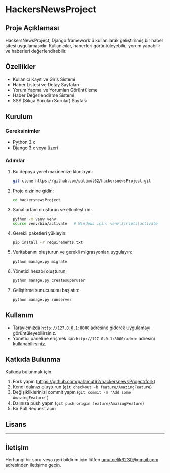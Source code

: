 # HackersNewsProject

## Proje Açıklaması
HackersNewsProject, Django framework'ü kullanılarak geliştirilmiş bir haber sitesi uygulamasıdır. Kullanıcılar, haberleri görüntüleyebilir, yorum yapabilir ve haberleri değerlendirebilir.

## Özellikler
- Kullanıcı Kayıt ve Giriş Sistemi
- Haber Listesi ve Detay Sayfaları
- Yorum Yapma ve Yorumları Görüntüleme
- Haber Değerlendirme Sistemi
- SSS (Sıkça Sorulan Sorular) Sayfası

## Kurulum

### Gereksinimler
- Python 3.x
- Django 3.x veya üzeri

### Adımlar
1. Bu depoyu yerel makinenize klonlayın:
   ```sh
   git clone https://github.com/palamut62/hackersnewsProject.git
   ```
2. Proje dizinine gidin:
   ```sh
   cd hackersnewsProject
   ```
3. Sanal ortam oluşturun ve etkinleştirin:
   ```sh
   python -m venv venv
   source venv/bin/activate   # Windows için: venv\Scripts\activate
   ```
4. Gerekli paketleri yükleyin:
   ```sh
   pip install -r requirements.txt
   ```
5. Veritabanını oluşturun ve gerekli migrasyonları uygulayın:
   ```sh
   python manage.py migrate
   ```
6. Yönetici hesabı oluşturun:
   ```sh
   python manage.py createsuperuser
   ```
7. Geliştirme sunucusunu başlatın:
   ```sh
   python manage.py runserver
   ```

## Kullanım
- Tarayıcınızda `http://127.0.0.1:8000` adresine giderek uygulamayı görüntüleyebilirsiniz.
- Yönetici paneline erişmek için `http://127.0.0.1:8000/admin` adresini kullanabilirsiniz.

## Katkıda Bulunma
Katkıda bulunmak için:
1. Fork yapın (https://github.com/palamut62/hackersnewsProject/fork)
2. Kendi dalınızı oluşturun (`git checkout -b feature/AmazingFeature`)
3. Değişikliklerinizi commit yapın (`git commit -m 'Add some AmazingFeature'`)
4. Dalınıza push yapın (`git push origin feature/AmazingFeature`)
5. Bir Pull Request açın

## Lisans
----------------------------------

## İletişim
Herhangi bir soru veya geri bildirim için lütfen [umutcelik6230@gmail.com](mailto:umutcelik6230@gmail.com) adresinden iletişime geçin.


